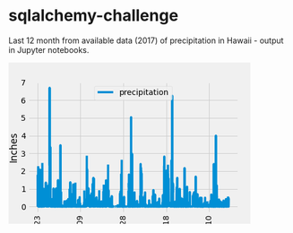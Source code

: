 # sqlalchemy-challenge

Last 12 month from available data (2017) of precipitation in Hawaii - output in Jupyter notebooks.

![hawaii_precipitation](https://github.com/nadiarichards/sqlalchemy-challenge/blob/main/Images/precipitation.png)
